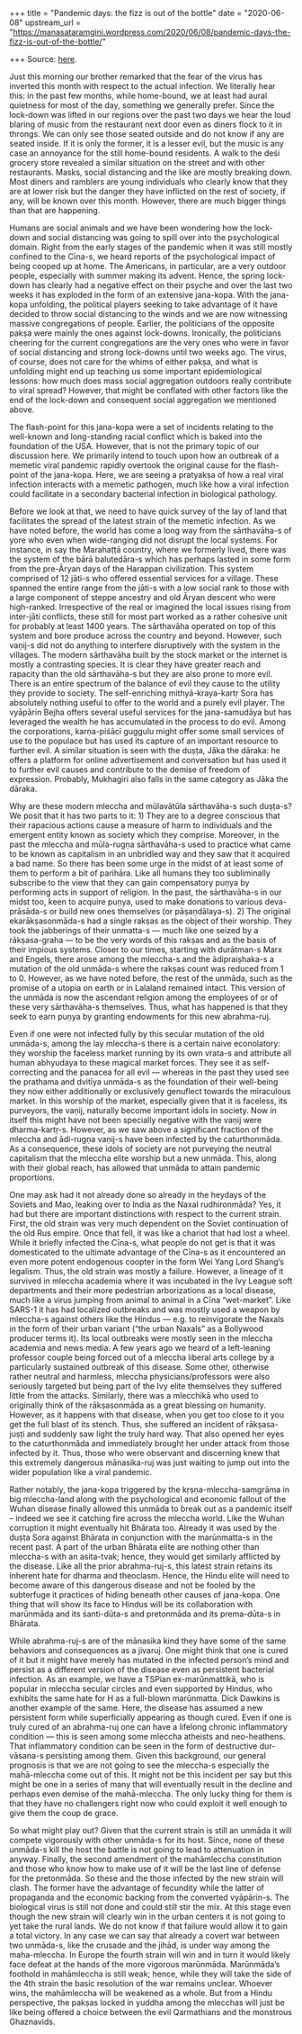 +++
title = "Pandemic days: the fizz is out of the bottle"
date = "2020-06-08"
upstream_url = "https://manasataramgini.wordpress.com/2020/06/08/pandemic-days-the-fizz-is-out-of-the-bottle/"

+++
Source: [here](https://manasataramgini.wordpress.com/2020/06/08/pandemic-days-the-fizz-is-out-of-the-bottle/).

Just this morning our brother remarked that the fear of the virus has
inverted this month with respect to the actual infection. We literally
hear this: in the past few months, while home-bound, we at least had
aural quietness for most of the day, something we generally prefer.
Since the lock-down was lifted in our regions over the past two days we
hear the loud blaring of music from the restaurant next door even as
diners flock to it in throngs. We can only see those seated outside and
do not know if any are seated inside. If it is only the former, it is a
lesser evil, but the music is any case an annoyance for the still
home-bound residents. A walk to the deśi grocery store revealed a
similar situation on the street and with other restaurants. Masks,
social distancing and the like are mostly breaking down. Most diners and
ramblers are young individuals who clearly know that they are at lower
risk but the danger they have inflicted on the rest of society, if any,
will be known over this month. However, there are much bigger things
than that are happening.

Humans are social animals and we have been wondering how the lock-down
and social distancing was going to spill over into the psychological
domain. Right from the early stages of the pandemic when it was still
mostly confined to the Cīna-s, we heard reports of the psychological
impact of being cooped up at home. The Americans, in particular, are a
very outdoor people, especially with summer making its advent. Hence,
the spring lock-down has clearly had a negative effect on their psyche
and over the last two weeks it has exploded in the form of an extensive
jana-kopa. With the jana-kopa unfolding, the political players seeking
to take advantage of it have decided to throw social distancing to the
winds and we are now witnessing massive congregations of people.
Earlier, the politicians of the opposite pakṣa were mainly the ones
against lock-downs. Ironically, the politicians cheering for the current
congregations are the very ones who were in favor of social distancing
and strong lock-downs until two weeks ago. The virus, of course, does
not care for the whims of either pakṣa, and what is unfolding might end
up teaching us some important epidemiological lessons: how much does
mass social aggregation outdoors really contribute to viral spread?
However, that might be conflated with other factors like the end of the
lock-down and consequent social aggregation we mentioned above.

The flash-point for this jana-kopa were a set of incidents relating to
the well-known and long-standing racial conflict which is baked into the
foundation of the USA. However, that is not the primary topic of our
discussion here. We primarily intend to touch upon how an outbreak of a
memetic viral pandemic rapidly overtook the original cause for the
flash-point of the jana-kopa. Here, we are seeing a pratyakṣa of how a
real viral infection interacts with a memetic pathogen, much like how a
viral infection could facilitate in a secondary bacterial infection in
biological pathology.

Before we look at that, we need to have quick survey of the lay of land
that facilitates the spread of the latest strain of the memetic
infection. As we have noted before, the world has come a long way from
the sārthavāha-s of yore who even when wide-ranging did not disrupt the
local systems. For instance, in say the Marahaṭṭā country, where we
formerly lived, there was the system of the bārā balutedāra-s which has
perhaps lasted in some form from the pre-Āryan days of the Harappan
civilization. This system comprised of 12 jāti-s who offered essential
services for a village. These spanned the entire range from the jāti-s
with a low social rank to those with a large component of steppe
ancestry and old Āryan descent who were high-ranked. Irrespective of the
real or imagined the local issues rising from inter-jāti conflicts,
these still for most part worked as a rather cohesive unit for probably
at least 1400 years. The sārthavāha operated on top of this system and
bore produce across the country and beyond. However, such vaṇij-s did
not do anything to interfere disruptively with the system in the
villages. The modern sārthavāha built by the stock market or the
internet is mostly a contrasting species. It is clear they have greater
reach and rapacity than the old sārthavāha-s but they are also prone to
more evil. There is an entire spectrum of the balance of evil they cause
to the utility they provide to society. The self-enriching
mithyā-kraya-kartṛ Sora has absolutely nothing useful to offer to the
world and a purely evil player. The vyāpārin Bejha offers several useful
services for the jana-samudāya but has leveraged the wealth he has
accumulated in the process to do evil. Among the corporations,
karṇa-piśācī guggulu might offer some small services of use to the
populace but has used its capture of an important resource to further
evil. A similar situation is seen with the duṣṭa, Jāka the dāraka: he
offers a platform for online advertisement and conversation but has used
it to further evil causes and contribute to the demise of freedom of
expression. Probably, Mukhagiri also falls in the same category as Jāka
the dāraka.

Why are these modern mleccha and mūlavātūla sārthavāha-s such duṣṭa-s?
We posit that it has two parts to it: 1) They are to a degree conscious
that their rapacious actions cause a measure of harm to individuals and
the emergent entity known as society which they comprise. Moreover, in
the past the mleccha and mūla-rugṇa sārthavāha-s used to practice what
came to be known as capitalism in an unbridled way and they saw that it
acquired a bad name. So there has been some urge in the midst of at
least some of them to perform a bit of parihāra. Like all humans they
too subliminally subscribe to the view that they can gain compensatory
puṇya by performing acts in support of religion. In the past, the
sārthavāha-s in our midst too, keen to acquire puṇya, used to make
donations to various deva-prāsāda-s or build new ones themselves (or
pāṣaṇdālaya-s). 2) The original ekarākṣasonmāda-s had a single rakṣas as
the object of their worship. They took the jabberings of their unmatta-s
— much like one seized by a rākṣasa-graha — to be the very words of this
rakṣas and as the basis of their impious systems. Closer to our times,
starting with durātman-s Marx and Engels, there arose among the
mleccha-s and the ādipraiṣhaka-s a mutation of the old unmāda-s where
the rakṣas count was reduced from 1 to 0. However, as we have noted
before, the rest of the unmāda, such as the promise of a utopia on earth
or in Lalaland remained intact. This version of the unmāda is now the
ascendant religion among the employees of or of these very sārthavāha-s
themselves. Thus, what has happened is that they seek to earn puṇya by
granting endowments for this new abrahma-ruj.

Even if one were not infected fully by this secular mutation of the old
unmāda-s, among the lay mleccha-s there is a certain naive econolatory:
they worship the faceless market running by its own vrata-s and
attribute all human abhyudaya to these magical market forces. They see
it as self-correcting and the panacea for all evil — whereas in the past
they used see the prathama and dvitīya unmāda-s as the foundation of
their well-being they now either additionally or exclusively genuflect
towards the miraculous market. In this worship of the market, especially
given that it is faceless, its purveyors, the vaṇij, naturally become
important idols in society. Now in itself this might have not been
specially negative with the vaṇij were dharma-kartṛ-s. However, as we
saw above a significant fraction of the mleccha and ādi-rugṇa vaṇij-s
have been infected by the caturthonmāda. As a consequence, these idols
of society are not purveying the neutral capitalism that the mleccha
elite worship but a new unmāda. This, along with their global reach, has
allowed that unmāda to attain pandemic proportions.

One may ask had it not already done so already in the heydays of the
Soviets and Mao, leaking over to India as the Naxal rudhironmāda? Yes,
it had but there are important distinctions with respect to the current
strain. First, the old strain was very much dependent on the Soviet
continuation of the old Rus empire. Once that fell, it was like a
chariot that had lost a wheel. While it briefly infected the Cīna-s,
what people do not get is that it was domesticated to the ultimate
advantage of the Cīna-s as it encountered an even more potent endogenous
coopter in the form Wei Yang Lord Shang’s legalism. Thus, the old strain
was mostly a failure. However, a lineage of it survived in mleccha
academia where it was incubated in the Ivy League soft departments and
their more pedestrian arborizations as a local disease, much like a
virus jumping from animal to animal in a Cīna “wet-market”. Like SARS-1
it has had localized outbreaks and was mostly used a weapon by mleccha-s
against others like the Hindus — e.g. to reinvigorate the Naxals in the
form of their urban variant (“the urban Naxals” as a Bollywood producer
terms it). Its local outbreaks were mostly seen in the mleccha academia
and news media. A few years ago we heard of a left-leaning professor
couple being forced out of a mleccha liberal arts college by a
particularly sustained outbreak of this disease. Some other, otherwise
rather neutral and harmless, mleccha physicians/professors were also
seriously targeted but being part of the Ivy elite themselves they
suffered little from the attacks. Similarly, there was a mlecchikā who
used to originally think of the rākṣasonmāda as a great blessing on
humanity. However, as it happens with that disease, when you get too
close to it you get the full blast of its stench. Thus, she suffered an
incident of rākṣasa-juṣṭi and suddenly saw light the truly hard way.
That also opened her eyes to the caturthonmāda and immediately brought
her under attack from those infected by it. Thus, those who were
observant and discerning knew that this extremely dangerous mānasika-ruj
was just waiting to jump out into the wider population like a viral
pandemic.

Rather notably, the jana-kopa triggered by the kṛṣṇa-mleccha-saṃgrāma in
big mleccha-land along with the psychological and economic fallout of
the Wuhan disease finally allowed this unmāda to break out as a pandemic
itself – indeed we see it catching fire across the mleccha world. Like
the Wuhan corruption it might eventually hit Bhārata too. Already it was
used by the duṣṭa Sora against Bhārata in conjunction with the
marūnmatta-s in the recent past. A part of the urban Bhārata elite are
nothing other than mleccha-s with an asita-tvak; hence, they would get
similarly afflicted by the disease. Like all the prior abrahma-ruj-s,
this latest strain retains its inherent hate for dharma and theoclasm.
Hence, the Hindu elite will need to become aware of this dangerous
disease and not be fooled by the subterfuge it practices of hiding
beneath other causes of jana-kopa. One thing that will show its face to
Hindus will be its collaboration with marūnmāda and its śanti-dūta-s and
pretonmāda and its prema-dūta-s in Bhārata.

While abrahma-ruj-s are of the mānasika kind they have some of the same
behaviors and consequences as a jivaruj. One might think that one is
cured of it but it might have merely has mutated in the infected
person’s mind and persist as a different version of the disease even as
persistent bacterial infection. As an example, we have a TSPian
ex-marūnmattikā, who is popular in mleccha secular circles and even
supported by Hindus, who exhibits the same hate for H as a full-blown
marūnmatta. Dick Dawkins is another example of the same. Here, the
disease has assumed a new persistent form while superficially appearing
as though cured. Even if one is truly cured of an abrahma-ruj one can
have a lifelong chronic inflammatory condition — this is seen among some
mleccha atheists and neo-heathens. That inflammatory condition can be
seen in the form of destructive dur-vāsana-s persisting among them.
Given this background, our general prognosis is that we are not going to
see the mleccha-s especially the mahā-mleccha come out of this. It might
not be this incident per say but this might be one in a series of many
that will eventually result in the decline and perhaps even demise of
the mahā-mleccha. The only lucky thing for them is that they have no
challengers right now who could exploit it well enough to give them the
coup de grace.

So what might play out? Given that the current strain is still an unmāda
it will compete vigorously with other unmāda-s for its host. Since, none
of these unmāda-s kill the host the battle is not going to lead to
attenuation in anyway. Finally, the second amendment of the mahāmleccha
constitution and those who know how to make use of it will be the last
line of defense for the pretonmāda. So these and the those infected by
the new strain will clash. The former have the advantage of fecundity
while the latter of propaganda and the economic backing from the
converted vyāpārin-s. The biological virus is still not done and could
still stir the mix. At this stage even though the new strain will
clearly win in the urban centers it is not going to yet take the rural
lands. We do not know if that failure would allow it to gain a total
victory. In any case we can say that already a covert war between two
unmāda-s, like the crusade and the jihād, is under way among the
maha-mleccha. In Europe the fourth strain will win and in turn it would
likely face defeat at the hands of the more vigorous marūnmāda.
Marūnmāda’s foothold in mahāmleccha is still weak; hence, while they
will take the side of the 4th strain the basic resolution of the war
remains unclear. Whoever wins, the mahāmleccha will be weakened as a
whole. But from a Hindu perspective, the pakṣas locked in yuddha among
the mlecchas will just be like being offered a choice between the evil
Qarmathians and the monstrous Ghaznavids.


